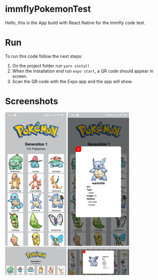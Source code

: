 # immflyPokemonTest

Hello, this is the App build with React Native for the Immfly code test.

# Run

To run this code follow the next steps:

1) On the project folder run `yarn install`
1) When the installation end run `expo start`, a QR code should appear in screen.
3) Scan the QR code with the Expo app and the app will show.

# Screenshots

<img src="/assets/screenshots/Screenshot_2020-01-19-18-14-06-263_host.exp.exponent.jpg" width="200">
<img src="/assets/screenshots/Screenshot_2020-01-19-18-14-14-805_host.exp.exponent.jpg" width="200">
<img src="/assets/screenshots/Screenshot_2020-01-19-18-14-25-146_host.exp.exponent.jpg" width="200">
<img src="/assets/screenshots/Screenshot_2020-01-19-18-14-39-809_host.exp.exponent.jpg" width="200">
